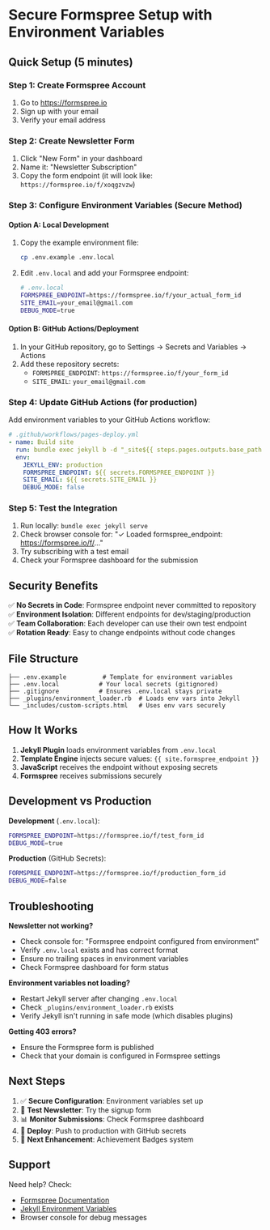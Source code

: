 # Secure Formspree Setup with Environment Variables

## Quick Setup (5 minutes)

### Step 1: Create Formspree Account
1. Go to https://formspree.io
2. Sign up with your email
3. Verify your email address

### Step 2: Create Newsletter Form
1. Click "New Form" in your dashboard
2. Name it: "Newsletter Subscription"
3. Copy the form endpoint (it will look like: `https://formspree.io/f/xoqgzvzw`)

### Step 3: Configure Environment Variables (Secure Method)

#### Option A: Local Development
1. Copy the example environment file:
   ```bash
   cp .env.example .env.local
   ```

2. Edit `.env.local` and add your Formspree endpoint:
   ```bash
   # .env.local
   FORMSPREE_ENDPOINT=https://formspree.io/f/your_actual_form_id
   SITE_EMAIL=your_email@gmail.com
   DEBUG_MODE=true
   ```

#### Option B: GitHub Actions/Deployment
1. In your GitHub repository, go to Settings → Secrets and Variables → Actions
2. Add these repository secrets:
   - `FORMSPREE_ENDPOINT`: `https://formspree.io/f/your_form_id`
   - `SITE_EMAIL`: `your_email@gmail.com`

### Step 4: Update GitHub Actions (for production)

Add environment variables to your GitHub Actions workflow:

```yaml
# .github/workflows/pages-deploy.yml
- name: Build site
  run: bundle exec jekyll b -d "_site${{ steps.pages.outputs.base_path }}"
  env:
    JEKYLL_ENV: production
    FORMSPREE_ENDPOINT: ${{ secrets.FORMSPREE_ENDPOINT }}
    SITE_EMAIL: ${{ secrets.SITE_EMAIL }}
    DEBUG_MODE: false
```

### Step 5: Test the Integration
1. Run locally: `bundle exec jekyll serve`
2. Check browser console for: "✓ Loaded formspree_endpoint: https://formspree.io/f/..."
3. Try subscribing with a test email
4. Check your Formspree dashboard for the submission

## Security Benefits

✅ **No Secrets in Code**: Formspree endpoint never committed to repository  
✅ **Environment Isolation**: Different endpoints for dev/staging/production  
✅ **Team Collaboration**: Each developer can use their own test endpoint  
✅ **Rotation Ready**: Easy to change endpoints without code changes  

## File Structure

```
├── .env.example          # Template for environment variables
├── .env.local           # Your local secrets (gitignored)
├── .gitignore           # Ensures .env.local stays private
├── _plugins/environment_loader.rb  # Loads env vars into Jekyll
└── _includes/custom-scripts.html   # Uses env vars securely
```

## How It Works

1. **Jekyll Plugin** loads environment variables from `.env.local`
2. **Template Engine** injects secure values: `{{ site.formspree_endpoint }}`
3. **JavaScript** receives the endpoint without exposing secrets
4. **Formspree** receives submissions securely

## Development vs Production

**Development** (`.env.local`):
```bash
FORMSPREE_ENDPOINT=https://formspree.io/f/test_form_id
DEBUG_MODE=true
```

**Production** (GitHub Secrets):
```bash
FORMSPREE_ENDPOINT=https://formspree.io/f/production_form_id  
DEBUG_MODE=false
```

## Troubleshooting

**Newsletter not working?**
- Check console for: "Formspree endpoint configured from environment"
- Verify `.env.local` exists and has correct format
- Ensure no trailing spaces in environment variables
- Check Formspree dashboard for form status

**Environment variables not loading?**
- Restart Jekyll server after changing `.env.local`
- Check `_plugins/environment_loader.rb` exists
- Verify Jekyll isn't running in safe mode (which disables plugins)

**Getting 403 errors?**
- Ensure the Formspree form is published
- Check that your domain is configured in Formspree settings

## Next Steps

1. ✅ **Secure Configuration**: Environment variables set up
2. 🔄 **Test Newsletter**: Try the signup form
3. 📊 **Monitor Submissions**: Check Formspree dashboard
4. 🚀 **Deploy**: Push to production with GitHub secrets
5. 🎯 **Next Enhancement**: Achievement Badges system

## Support

Need help? Check:
- [Formspree Documentation](https://help.formspree.io/)
- [Jekyll Environment Variables](https://jekyllrb.com/docs/configuration/environments/)
- Browser console for debug messages
